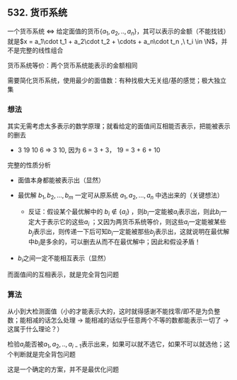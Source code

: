 ## 532. 货币系统

一个货币系统 <=> 给定面值的货币$\{a_1, a_2, .., a_n \}$，其可以表示的金额（不能找钱）就是$x = a_1\cdot t_1 + a_2\cdot t_2 + \cdots + a_n\cdot t_n ,\ t_i \in \N$，并不是完整的线性组合

货币系统等价：两个货币系统能表示的金额相同

需要简化货币系统，使用最少的面值数：有种找极大无关组/基的感觉；极大独立集

### 想法

其实无需考虑太多表示的数学原理；就看给定的面值间互相能否表示，把能被表示的删去

- 3 19 10 6  => 3 10, 因为 6 = 3 + 3， 19 = 3 + 6 + 10

完整的性质分析

- 面值本身都能被表示出（显然）
- 最优解 $b_1, b_2, ..., b_m$ 一定可从原系统 $a_1, a_2, ..., a_n$ 中选出来的（关键想法）

  - 反证：假设某个最优解中的 $b_i \notin \{a_i\}$ ，则$b_i$一定能被$a_i$表示出，则此$b_i$一定大于表示它的这些$a_i$ ；又因为两货币系统等价，则这些$a_i$一定能被某些$b_j$表示出，则传递一下后可知$b_i$一定能被那些$b_j$表示出，这就说明在最优解中$b_i$是多余的，可以删去从而不在最优解中；因此和假设矛盾！
- $b_i$之间一定不能相互表示（显然）

而面值间的互相表示，就是完全背包问题

### 算法

从小到大检测面值（小的才能表示大的，这时就得感谢不能找零/即不是为负整数；能相减的话怎么处理 -> 能相减的话似乎任意两个不等的数都能表示一切了 -> 这属于什么理论？）

检验$a_i$能否被$a_1, a_2, .. , a_{i-1}$表示出来，如果可以就不选它，如果不可以就选他；这个判断就是完全背包问题

这是一个确定的方案，并不是最优化问题
